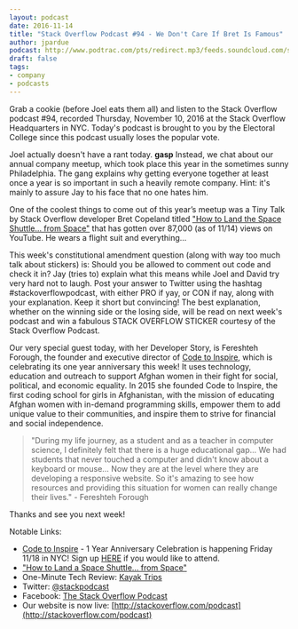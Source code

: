 ```yaml
---
layout: podcast
date: 2016-11-14
title: "Stack Overflow Podcast #94 - We Don't Care If Bret Is Famous"
author: jpardue
podcast: http://www.podtrac.com/pts/redirect.mp3/feeds.soundcloud.com/stream/293017571-stack-exchange-stack-overflow-podcast-94-we-dont-care-if-bret-is-famous.mp3
draft: false
tags:
- company
- podcasts
---
```


Grab a cookie (before Joel eats them all) and listen to the Stack Overflow podcast #94, recorded Thursday, November 10, 2016 at the Stack Overflow Headquarters in NYC. Today's podcast is brought to you by the Electoral College since this podcast usually loses the popular vote.

Joel actually doesn't have a rant today. **gasp** Instead, we chat about our annual company meetup, which took place this year in the sometimes sunny Philadelphia. The gang explains why getting everyone together at least once a year is so important in such a heavily remote company. Hint: it's mainly to assure Jay to his face that no one hates him. 

One of the coolest things to come out of this year’s meetup was a Tiny Talk by Stack Overflow developer Bret Copeland titled ["How to Land the Space Shuttle… from Space"](https://www.youtube.com/watch?v=Jb4prVsXkZU) that has gotten over 87,000 (as of 11/14) views on YouTube. He wears a flight suit and everything…

This week's constitutional amendment question (along with way too much talk about stickers) is: Should you be allowed to comment out code and check it in? Jay (tries to) explain what this means while Joel and David try very hard not to laugh. Post your answer to Twitter using the hashtag #stackoverflowpodcast, with either PRO if yay, or CON if nay, along with your explanation. Keep it short but convincing! The best explanation, whether on the winning side or the losing side, will be read on next week's podcast and win a fabulous STACK OVERFLOW STICKER courtesy of the Stack Overflow Podcast.

Our very special guest today, with her Developer Story, is Fereshteh Forough, the founder and executive director of [Code to Inspire](http://codetoinspire.org/), which is celebrating its one year anniversary this week! It uses technology, education and outreach to support Afghan women in their fight for social, political, and economic equality. In 2015 she founded Code to Inspire, the first coding school for girls in Afghanistan, with the mission of educating Afghan women with in-demand programming skills, empower them to add unique value to their communities, and inspire them to strive for financial and social independence. 

>"During my life journey, as a student and as a teacher in computer science, I definitely felt that there is a huge educational gap... We had students that never touched a computer and didn't know about a keyboard or mouse… Now they are at the level where they are developing a responsive website. So it's amazing to see how resources and providing this situation for women can really change their lives." - Fereshteh Forough

Thanks and see you next week!

Notable Links:

* [Code to Inspire](http://codetoinspire.org/) - 1 Year Anniversary Celebration is happening Friday 11/18 in NYC! Sign up [HERE](https://www.eventbrite.com/e/code-to-inspire-first-annual-graduation-ceremony-tickets-28532734176) if you would like to attend.
* ["How to Land a Space Shuttle… from Space"](https://www.youtube.com/watch?v=Jb4prVsXkZU)
* One-Minute Tech Review: [Kayak Trips](https://www.kayak.com/trips)
* Twitter: [@stackpodcast](https://twitter.com/stackpodcast) 
* Facebook: [The Stack Overflow Podcast](https://www.facebook.com/stackoverflowpodcast/)
* Our website is now live: [http://stackoverflow.com/podcast](http://stackoverflow.com/podcast)
